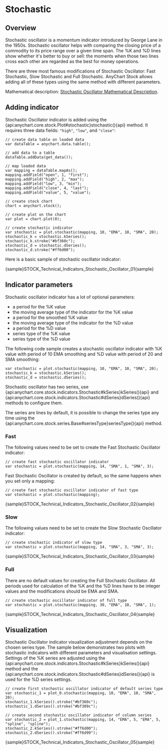 # Stochastic

## Overview

Stochastic oscillator is a momentum indicator introduced by George Lane in the 1950s. Stochastic oscillator helps with comparing the closing price of a commodity to its price range over a given time span. The %K and %D lines  show whether it's better to buy or sell: the moments when those two lines cross each other are regarded as the best for money operations.

There are three most famous modifications of Stochastic Oscillator: Fast Stochastic, Slow Stochastic and Full Stochastic. AnyChart Stock allows adding all of these types using the same method with different parameters.

Mathematical description: [Stochastic Oscillator Mathematical Description](Mathematical_Description#stochastic_oscillator).

## Adding indicator

Stochastic Oscillator indicator is added using the {api:anychart.core.stock.Plot#stochastic}stochastic(){api} method. It requires three data fields: `"high"`, `"low"`, and `"close"`:

```
// create data table on loaded data
var dataTable = anychart.data.table();

// add data to a table
dataTable.addData(get_data());

// map loaded data
var mapping = dataTable.mapAs();
mapping.addField("open", 1, "first");
mapping.addField("high", 2, "max");
mapping.addField("low", 3, "min");
mapping.addField("close", 4, "last");
mapping.addField("value", 5, "value");

// create stock chart
chart = anychart.stock();

// create plot on the chart
var plot = chart.plot(0);

// create stochastic indicator
var stochastic = plot.stochastic(mapping, 10, "EMA", 10, "SMA", 20);
stochastic_k = stochastic.kSeries();
stochastic_k.stroke("#bf360c");
stochastic_d = stochastic.dSeries();
stochastic_d.stroke("#ff6d00");
```

Here is a basic sample of stochastic oscillator indicator:

{sample}STOCK\_Technical\_Indicators\_Stochastic\_Oscillator\_01{sample}

## Indicator parameters

Stochastic oscillator indicator has a lot of optional parameters:  

- a period for the %K value
- the moving average type of the indicator for the %K value
- a period for the smoothed %K value
- the moving average type of the indicator for the %D value
- a period for the %D value
- series type of the %K value
- series type of the %D value

The following code sample creates a stochastic oscillator indicator with %K value with period of 10 EMA smoothing and %D value with period of 20 and SMA smoothing:

```
var stochastic = plot.stochastic(mapping, 10, "EMA", 10, "SMA", 20);
stochastic_k = stochastic.kSeries();
stochastic_d = stochastic.dSeries();
```

Stochastic oscillator has two series, use {api:anychart.core.stock.indicators.Stochastic#kSeries}kSeries(){api} and {api:anychart.core.stock.indicators.Stochastic#dSeries}dSeries(){api} methods to configure them.

The series are lines by default, it is possible to change the series type any time using the {api:anychart.core.stock.series.Base#seriesType}seriesType(){api} method.

### Fast

The following values need to be set to create the Fast Stochastic Oscillator indicator:

```
// create fast stochastic oscillator indicator 
var stochastic = plot.stochastic(mapping, 14, "SMA", 1, "SMA", 3);
```

Fast Stochastic Oscillator is created by default, so the same happens when you set only a mapping:

```
// create fast stochastic oscillator indicator of fast type
var stochastic = plot.stochastic(mapping);
```

{sample}STOCK\_Technical\_Indicators\_Stochastic\_Oscillator\_02{sample}

### Slow

The following values need to be set to create the Slow Stochastic Oscillator indicator:

```
// create stochastic indicator of slow type
var stochastic = plot.stochastic(mapping, 14, "SMA", 3, "SMA", 3);
```

{sample}STOCK\_Technical\_Indicators\_Stochastic\_Oscillator\_03{sample}

### Full

There are no default values for creating the Full Stochastic Oscillator. All periods used for calculation of the %K and the %D lines have to be integer values and the modifications should be EMA and SMA.

```
// create stochastic oscillator indicator of full type
var stochastic = plot.stochastic(mapping, 30, "EMA", 10, "SMA", 1);
```

{sample}STOCK\_Technical\_Indicators\_Stochastic\_Oscillator\_04{sample}

## Visualization

Stochastic Oscillator indicator visualization adjustment depends on the chosen series type. The sample below demonstrates two plots with stochastic indicators with different parameters and visualisation settings. Settings of the %K series are adjusted using the {api:anychart.core.stock.indicators.Stochastic#kSeries}kSeries(){api} method and the {api:anychart.core.stock.indicators.Stochastic#dSeries}dSeries(){api} is used for the %D series settings.

```
// create first stochastic oscillator indicator of default series type
var stochastic_1 = plot_0.stochastic(mapping, 10, "EMA", 10, "SMA", 20);
stochastic_1.kSeries().stroke("#bf360c");
stochastic_1.dSeries().stroke("#bf309c");

// create second stochastic oscillator indicator of column series
var stochastic_2 = plot_1.stochastic(mapping, 14, "EMA", 5, "EMA", 5, "spline", "spline");
stochastic_2.kSeries().stroke("#ff6d00");
stochastic_2.dSeries().stroke("#ff6d99");
```

{sample}STOCK\_Technical\_Indicators\_Stochastic\_Oscillator\_05{sample}